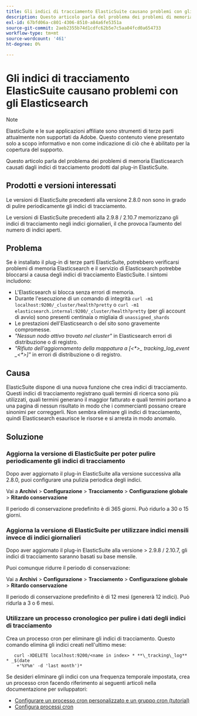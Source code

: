```yaml
---
title: Gli indici di tracciamento ElasticSuite causano problemi con gli Elasticsearch
description: Questo articolo parla del problema dei problemi di memoria Elasticsearch causati dagli indici di tracciamento prodotti dal plug-in ElasticSuite.
exl-id: 67bfd06a-c801-4306-8510-a84a6fe5351a
source-git-commit: 2aeb2355b74d1cdfc62b5e7c5aa04fcd0a654733
workflow-type: tm+mt
source-wordcount: '461'
ht-degree: 0%

---
```


# Gli indici di tracciamento ElasticSuite causano problemi con gli Elasticsearch

>[!NOTE]
>
>ElasticSuite e le sue applicazioni affiliate sono strumenti di terze parti attualmente non supportati da Adobe. Questo contenuto viene presentato solo a scopo informativo e non come indicazione di ciò che è abilitato per la copertura del supporto.

Questo articolo parla del problema dei problemi di memoria Elasticsearch causati dagli indici di tracciamento prodotti dal plug-in ElasticSuite.

## Prodotti e versioni interessati

Le versioni di ElasticSuite precedenti alla versione 2.8.0 non sono in grado di pulire periodicamente gli indici di tracciamento.

Le versioni di ElasticSuite precedenti alla 2.9.8 / 2.10.7 memorizzano gli indici di tracciamento negli indici giornalieri, il che provoca l’aumento del numero di indici aperti.

## Problema

Se è installato il plug-in di terze parti ElasticSuite, potrebbero verificarsi problemi di memoria Elasticsearch e il servizio di Elasticsearch potrebbe bloccarsi a causa degli indici di tracciamento ElasticSuite. I sintomi includono:

* L&#39;Elasticsearch si blocca senza errori di memoria.
* Durante l&#39;esecuzione di un comando di integrità `curl -m1 localhost:9200/_cluster/health?pretty` o `curl -m1 elasticsearch.internal:9200/_cluster/health?pretty` (per gli account di avvio) sono presenti centinaia o migliaia di `unassigned_shards`
* Le prestazioni dell&#39;Elasticsearch o del sito sono gravemente compromesse.
* *&quot;Nessun nodo attivo trovato nel cluster&quot;* in Elasticsearch errori di distribuzione o di registro.
* *&quot;Rifiuto dell&#39;aggiornamento della mappatura a [&lt;\*>_ tracking_log_event _&lt;\*>]&quot;* in errori di distribuzione o di registro.

## Causa

ElasticSuite dispone di una nuova funzione che crea indici di tracciamento. Questi indici di tracciamento registrano quali termini di ricerca sono più utilizzati, quali termini generano il maggior fatturato e quali termini portano a una pagina di nessun risultato in modo che i commercianti possano creare sinonimi per correggerli. Non sembra eliminare gli indici di tracciamento, quindi Elasticsearch esaurisce le risorse e si arresta in modo anomalo.

## Soluzione

### Aggiorna la versione di ElasticSuite per poter pulire periodicamente gli indici di tracciamento

Dopo aver aggiornato il plug-in ElasticSuite alla versione successiva alla 2.8.0, puoi configurare una pulizia periodica degli indici.

Vai a **Archivi** > **Configurazione** > **Tracciamento** > **Configurazione globale** > **Ritardo conservazione**

Il periodo di conservazione predefinito è di 365 giorni. Può ridurlo a 30 o 15 giorni.

### Aggiorna la versione di ElasticSuite per utilizzare indici mensili invece di indici giornalieri

Dopo aver aggiornato il plug-in ElasticSuite alla versione > 2.9.8 / 2.10.7, gli indici di tracciamento saranno basati su base mensile.

Puoi comunque ridurre il periodo di conservazione:

Vai a **Archivi** > **Configurazione** > **Tracciamento** > **Configurazione globale** > **Ritardo conservazione**

Il periodo di conservazione predefinito è di 12 mesi (genererà 12 indici). Può ridurla a 3 o 6 mesi.

### Utilizzare un processo cronologico per pulire i dati degli indici di tracciamento

Crea un processo cron per eliminare gli indici di tracciamento. Questo comando elimina gli indici creati nell&#39;ultimo mese:

```
   curl -XDELETE localhost:9200/<name in index> * **\_tracking\_log** * _$(date
    +'%Y%m' -d 'last month')*
```

Se desideri eliminare gli indici con una frequenza temporale impostata, crea un processo cron facendo riferimento ai seguenti articoli nella documentazione per sviluppatori:

* [Configurare un processo cron personalizzato e un gruppo cron (tutorial)](https://experienceleague.adobe.com/it/docs/commerce-operations/configuration-guide/crons/custom-cron-tutorial)
* [Configura processi cron](https://experienceleague.adobe.com/it/docs/commerce-cloud-service/user-guide/configure/app/properties/crons-property)
